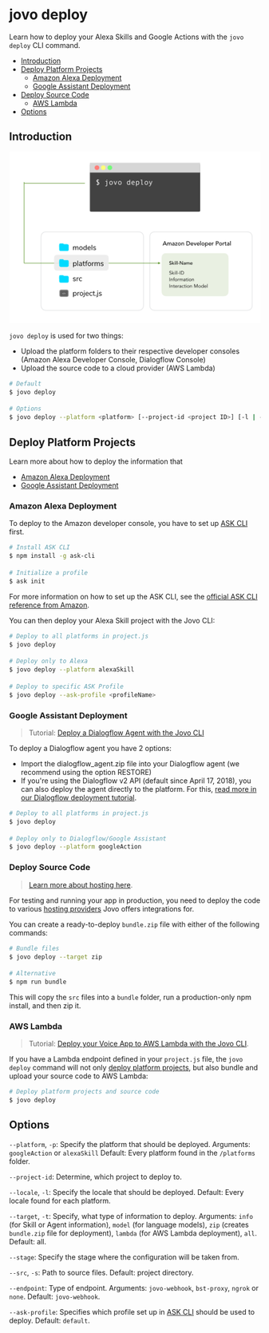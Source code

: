 # jovo deploy

Learn how to deploy your Alexa Skills and Google Actions with the `jovo deploy` CLI command.

* [Introduction](#introduction)
* [Deploy Platform Projects](#deploy-platform-projects)
   * [Amazon Alexa Deployment](#amazon-alexa-deployment)
   * [Google Assistant Deployment](#google-assistant-deployment)
* [Deploy Source Code](#deploy-source-code)
   * [AWS Lambda](#aws-lambda)
* [Options](#options)


## Introduction

![jovo deploy command](../img/jovo-deploy.png "jovo deploy command")

`jovo deploy` is used for two things:
* Upload the platform folders to their respective developer consoles (Amazon Alexa Developer Console, Dialogflow Console)
* Upload the source code to a cloud provider (AWS Lambda)

```sh
# Default
$ jovo deploy

# Options
$ jovo deploy --platform <platform> [--project-id <project ID>] [-l | --locale <locale>] [-t | --target <target>] [--stage <stage>] [-s | --src <src>] [--endpoint <endpoint>] [--ask-profile <profileName>]
```


## Deploy Platform Projects

Learn more about how to deploy the information that

* [Amazon Alexa Deployment](#amazon-alexa-deployment)
* [Google Assistant Deployment](#google-assistant-deployment)

### Amazon Alexa Deployment

To deploy to the Amazon developer console, you have to set up [ASK CLI](https://developer.amazon.com/docs/smapi/quick-start-alexa-skills-kit-command-line-interface.html) first.

```sh
# Install ASK CLI
$ npm install -g ask-cli

# Initialize a profile
$ ask init
```

For more information on how to set up the ASK CLI, see the [official ASK CLI reference from Amazon](https://developer.amazon.com/docs/smapi/quick-start-alexa-skills-kit-command-line-interface.html).

You can then deploy your Alexa Skill project with the Jovo CLI:

```sh
# Deploy to all platforms in project.js
$ jovo deploy

# Deploy only to Alexa
$ jovo deploy --platform alexaSkill

# Deploy to specific ASK Profile
$ jovo deploy --ask-profile <profileName>
```


### Google Assistant Deployment

> Tutorial: [Deploy a Dialogflow Agent with the Jovo CLI](https://www.jovo.tech/tutorials/deploy-dialogflow-agent)

To deploy a Dialogflow agent you have 2 options:
* Import the dialogflow_agent.zip file into your Dialogflow agent (we recommend using the option RESTORE)
* If you're using the Dialogflow v2 API (default since April 17, 2018), you can also deploy the agent directly to the platform. For this, [read more in our Dialogflow deployment tutorial](https://www.jovo.tech/tutorials/deploy-dialogflow-agent).

```sh
# Deploy to all platforms in project.js
$ jovo deploy

# Deploy only to Dialogflow/Google Assistant
$ jovo deploy --platform googleAction
```


### Deploy Source Code

> [Learn more about hosting here](../../configuration/hosting '../hosting').

For testing and running your app in production, you need to deploy the code to various [hosting providers](../../configuration/hosting '../hosting') Jovo offers integrations for.

You can create a ready-to-deploy `bundle.zip` file with either of the following commands:

```sh
# Bundle files
$ jovo deploy --target zip

# Alternative
$ npm run bundle
```

This will copy the `src` files into a `bundle` folder, run a production-only npm install, and then zip it.


### AWS Lambda

> Tutorial: [Deploy your Voice App to AWS Lambda with the Jovo CLI](https://www.jovo.tech/tutorials/deploy-lambda-cli).


If you have a Lambda endpoint defined in your `project.js` file, the `jovo deploy` command will not only [deploy platform projects](#deploy-platform-projects), but also bundle and upload your source code to AWS Lambda:

```sh
# Deploy platform projects and source code
$ jovo deploy
```

## Options

`--platform`, `-p`: Specify the platform that should be deployed. Arguments: `googleAction` or `alexaSkill` Default: Every platform found in the `/platforms` folder.

`--project-id`: Determine, which project to deploy to.

`--locale`, `-l`: Specify the locale that should be deployed. Default: Every locale found for each platform.

`--target`, `-t`: Specify, what type of information to deploy. Arguments: `info` (for Skill or Agent information), `model` (for language models), `zip` (creates `bundle.zip` file for deployment), `lambda` (for AWS Lambda deployment), `all`. Default: all.

`--stage`: Specify the stage where the configuration will be taken from.

`--src`, `-s`: Path to source files. Default: project directory.

`--endpoint`: Type of endpoint. Arguments: `jovo-webhook`, `bst-proxy`, `ngrok` or `none`. Default: `jovo-webhook`.

`--ask-profile`: Specifies which profile set up in [ASK CLI](https://developer.amazon.com/docs/smapi/quick-start-alexa-skills-kit-command-line-interface.html) should be used to deploy. Default: `default`.